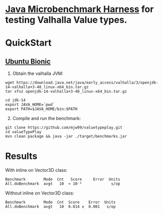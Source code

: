 # [Java Microbenchmark Harness](http://openjdk.java.net/projects/code-tools/jmh/) for testing Valhalla Value types.
 

# QuickStart

## [Ubuntu Bionic](http://releases.ubuntu.com/bionic)

1. Obtain the valhalla JVM:
```
wget https://download.java.net/java/early_access/valhalla/3/openjdk-14-valhalla+3-48_linux-x64_bin.tar.gz
tar xfvz openjdk-14-valhalla+3-48_linux-x64_bin.tar.gz

cd jdk-14
export JAVA_HOME=`pwd`
export PATH=$JAVA_HOME/bin:$PATH
```

2. Compile and run the benchmark:

```
git clone https://github.com/mjw99/valuetypeplay.git
cd valueTypePlay
mvn clean package && java -jar ./target/benchmarks.jar
```

# Results

With inline on Vector3D class:
```
Benchmark        Mode  Cnt   Score     Error  Units
All.doBenchmark  avgt   10  ≈ 10⁻⁸             s/op
```
Without inline on Vector3D class:
```
Benchmark        Mode  Cnt  Score    Error  Units
All.doBenchmark  avgt   10  0.014 ±  0.001   s/op
```
